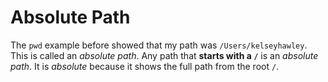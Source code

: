 # Absolute Path

The `pwd` example before showed that my path was `/Users/kelseyhawley`.  This is called an _absolute path_.  Any path that **starts with a `/`** is an _absolute path_.  It is _absolute_ because it shows the full path from the root `/`.
